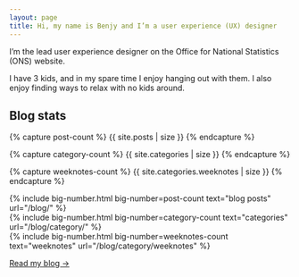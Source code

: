 ```yaml
---
layout: page
title: Hi, my name is Benjy and I’m a user experience (UX) designer
---
```


<p class="lede">I’m the lead user experience designer on the Office for National Statistics (ONS) website.</p>

I have 3 kids, and in my spare time I enjoy hanging out with them. I also enjoy finding ways to relax with no kids around.

## Blog stats

<!-- You can't pass variables straight into includes, you have to capture them first https://jekyllrb.com/docs/includes/#passing-parameter-variables-to-includes  -->

{% capture post-count %}
{{ site.posts | size }}
{% endcapture %}

{% capture category-count %}
{{ site.categories | size }}
{% endcapture %}

{% capture weeknotes-count %}
{{ site.categories.weeknotes | size }}
{% endcapture %}

<div class="flex-grid margin-top--s">
  <div class="flex-grid__col flex-grid__col--third">
  {% include big-number.html
    big-number=post-count
    text="blog posts"
    url="/blog/"
  %}
  </div>
  <div class="flex-grid__col flex-grid__col--third">
  {% include big-number.html
    big-number=category-count
    text="categories"
    url="/blog/category/"
  %}
  </div>
  <div class="flex-grid__col flex-grid__col--third">
  {% include big-number.html
    big-number=weeknotes-count
    text="weeknotes"
    url="/blog/category/weeknotes"
  %}
  </div>
</div>

<p class="margin-top--s"><a href="/blog">Read my blog →</a></p>
